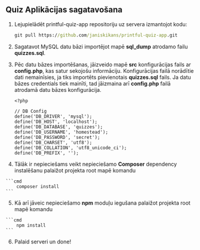 ## Quiz Aplikācijas sagatavošana

1. Lejupielādēt printful-quiz-app repositoriju uz servera izmantojot kodu:
    ```cmd
    git pull https://github.com/janiskikans/printful-quiz-app.git
    ```
2. Sagatavot MySQL datu bāzi importējot mapē **sql_dump** atrodamo failu **quizzes.sql**.

3. Pēc datu bāzes importēšanas, jāizveido mapē **src** konfigurācijas fails ar **config.php**, kas satur sekojošu informāciju. Konfigurācijas failā norādītie dati nemainīsies, ja tiks importēts pievienotais **quizzes.sql** fails. Ja datu bāzes credentials tiek mainīti, tad jāizmaina arī **config.php**  failā atrodamā datu bāzes konfigurācija.
    ```$php
    <?php
    
    // DB Config
    define('DB_DRIVER', 'mysql');
    define('DB_HOST', 'localhost');
    define('DB_DATABASE', 'quizzes');
    define('DB_USERNAME', 'homestead');
    define('DB_PASSWORD', 'secret');
    define('DB_CHARSET', 'utf8');
    define('DB_COLLATION', 'utf8_unicode_ci');
    define('DB_PREFIX', '');
    ```
   
  4. Tālāk ir nepieciešams veikt nepieciešamo **Composer** dependency instalēšanu palaižot projekta root mapē komandu
    
    ```cmd
        composer install
    ```
   
  5. Kā arī jāveic nepieciešamo **npm** moduļu iegušana palaižot projekta root mapē komandu
  
    ```cmd
        npm install
    ```
   
  6. Palaid serveri un done!